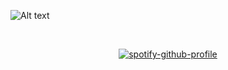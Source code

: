![Alt text](https://spotify-recently-played-readme.vercel.app/api?user=31otrtfsoebnqie5ls7w37nhbrxa)

&nbsp;<div align="center">
  [![spotify-github-profile](https://spotify-github-profile.vercel.app/api/view?uid=31otrtfsoebnqie5ls7w37nhbrxa&cover_image=true&theme=default&show_offline=false&background_color=121212&interchange=true)](https://spotify-github-profile.vercel.app/api/view?uid=31otrtfsoebnqie5ls7w37nhbrxa&redirect=true)
</div>

